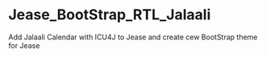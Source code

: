 # Jease_BootStrap_RTL_Jalaali
Add Jalaali Calendar with ICU4J to Jease and create cew BootStrap theme for Jease
